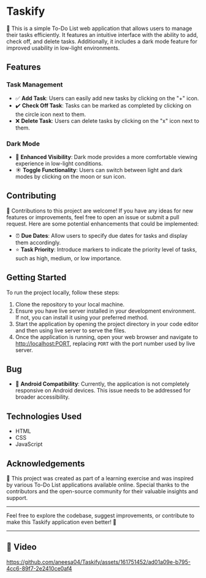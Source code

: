 # Taskify

📝 This is a simple To-Do List web application that allows users to manage their tasks efficiently. It features an intuitive interface with the ability to add, check off, and delete tasks. Additionally, it includes a dark mode feature for improved usability in low-light environments.

## Features

### Task Management
- ✅ **Add Task**: Users can easily add new tasks by clicking on the "+" icon.
- ✔️ **Check Off Task**: Tasks can be marked as completed by clicking on the circle icon next to them.
- ❌ **Delete Task**: Users can delete tasks by clicking on the "x" icon next to them.

### Dark Mode
- 🌙 **Enhanced Visibility**: Dark mode provides a more comfortable viewing experience in low-light conditions.
- ☀️ **Toggle Functionality**: Users can switch between light and dark modes by clicking on the moon or sun icon.

## Contributing

🤝 Contributions to this project are welcome! If you have any ideas for new features or improvements, feel free to open an issue or submit a pull request. Here are some potential enhancements that could be implemented:

- ⏰ **Due Dates**: Allow users to specify due dates for tasks and display them accordingly.
- ⭐ **Task Priority**: Introduce markers to indicate the priority level of tasks, such as high, medium, or low importance.

## Getting Started

To run the project locally, follow these steps:

1. Clone the repository to your local machine.
2. Ensure you have live server installed in your development environment. If not, you can install it using your preferred method.
3. Start the application by opening the project directory in your code editor and then using live server to serve the files.
4. Once the application is running, open your web browser and navigate to [http://localhost:PORT](http://localhost:PORT), replacing `PORT` with the port number used by live server.

## Bug

- 🐛 **Android Compatibility**: Currently, the application is not completely responsive on  Android devices. This issue needs to be addressed for broader accessibility.

## Technologies Used

- HTML
- CSS
- JavaScript

## Acknowledgements

🙏 This project was created as part of a learning exercise and was inspired by various To-Do List applications available online. Special thanks to the contributors and the open-source community for their valuable insights and support.

---

Feel free to explore the codebase, suggest improvements, or contribute to make this Taskify application even better! 🚀

---

## 🎥 Video

https://github.com/aneesa04/Taskify/assets/161751452/ad01a09e-b795-4cc6-89f7-2e2410ce0af4
